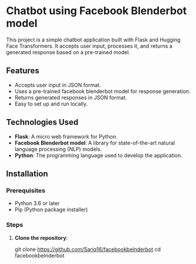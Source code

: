 # Chatbot using Facebook Blenderbot model

This project is a simple chatbot application built with Flask and Hugging Face Transformers. It accepts user input, processes it, and returns a generated response based on a pre-trained model.

## Features

- Accepts user input in JSON format.
- Uses a pre-trained facebook blenderbot model for response generation.
- Returns generated responses in JSON format.
- Easy to set up and run locally.

## Technologies Used

- **Flask**: A micro web framework for Python.
- **Facebook Blenderbot model**: A library for state-of-the-art natural language processing (NLP) models.
- **Python**: The programming language used to develop the application.

## Installation

### Prerequisites

- Python 3.6 or later
- Pip (Python package installer)

### Steps

1. **Clone the repository**:

   git clone https://github.com/Sariq16/facebookbelnderbot
   cd facebookbelnderbot

